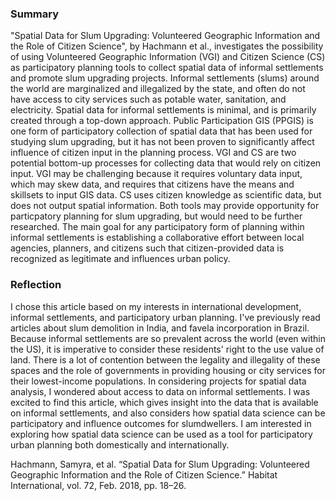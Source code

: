 ### Summary

"Spatial Data for Slum Upgrading: Volunteered Geographic Information and the Role of Citizen Science", by Hachmann et al., investigates the possibility of using Volunteered Geographic Information (VGI) and Citizen Science (CS) as participatory planning tools to collect spatial data of informal settlements and promote slum upgrading projects. Informal settlements (slums) around the world are marginalized and illegalized by the state, and often do not have access to city services such as potable water, sanitation, and electricity. Spatial data for informal settlements is minimal, and is primarily created through a top-down approach. Public Participation GIS (PPGIS) is one form of participatory collection of spatial data that has been used for studying slum upgrading, but it has not been proven to significantly affect influence of citizen input in the planning process. VGI and CS are two potential bottom-up processes for collecting data that would rely on citizen input. VGI may be challenging because it requires voluntary data input, which may skew data, and requires that citizens have the means and skillsets to input GIS data. CS uses citizen knowledge as scientific data, but does not output spatial information. Both tools may provide opportunity for particpatory planning for slum upgrading, but would need to be further researched. The main goal for any participatory form of planning within informal settlements is establishing a collaborative effort between local agencies, planners, and citizens such that citizen-provided data is recognized as legitimate and influences urban policy.

### Reflection

I chose this article based on my interests in international development, informal settlements, and participatory urban planning. I've previously read articles about slum demolition in India, and favela incorporation in Brazil. Because informal settlements are so prevalent across the world (even within the US), it is imperative to consider these residents' right to the use value of land. There is a lot of contention between the legality and illegality of these spaces and the role of governments in providing housing or city services for their lowest-income populations. In considering projects for spatial data analysis, I wondered about access to data on informal settlements. I was excited to find this article, which gives insight into the data that is available on informal settlements, and also considers how spatial data science can be participatory and influence outcomes for slumdwellers. I am interested in exploring how spatial data science can be used as a tool for participatory urban planning both domestically and internationally. 


Hachmann, Samyra, et al. “Spatial Data for Slum Upgrading: Volunteered Geographic Information and the Role of Citizen Science.” Habitat International, vol. 72, Feb. 2018, pp. 18–26.

